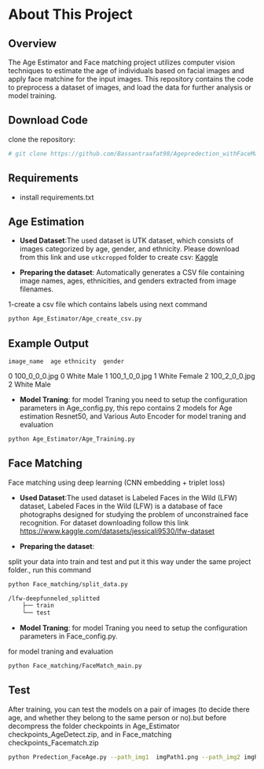 # About This Project

## Overview

The Age Estimator and Face matching project utilizes computer vision techniques to estimate the age of individuals based on facial images and apply face matchine for the input images. This repository contains the code to preprocess a dataset of images, and load the data for further analysis or model training.

## Download Code
clone the repository:
```bash
# git clone https://github.com/Bassantraafat98/Agepredection_withFaceMatching.git
```

## Requirements
- install requirements.txt

## Age Estimation
- **Used Dataset**:The used dataset is UTK dataset, which consists of images categorized by age, gender, and ethnicity. Please download from this link and use `utkcropped` folder to create csv: [Kaggle](https://www.kaggle.com/datasets/abhikjha/utk-face-cropped?select=utkcropped)

- **Preparing the dataset**: 
Automatically generates a CSV file containing image names, ages, ethnicities, and genders extracted from image filenames.

1-create a csv file which contains labels using next command
```bash
python Age_Estimator/Age_create_csv.py
```
## Example Output

    image_name  age ethnicity  gender
0  100_0_0_0.jpg          0     White    Male
1  100_1_0_0.jpg          1     White  Female
2  100_2_0_0.jpg          2     White    Male

- **Model Traning**: for model Traning you need to setup the configuration parameters in Age_config.py, this repo contains 2 models for Age estimation Resnet50, and Various Auto Encoder
for model traning and evaluation
```bash
python Age_Estimator/Age_Training.py
```

## Face Matching
Face matching using deep learning (CNN embedding + triplet loss)

- **Used Dataset**:The used dataset is Labeled Faces in the Wild (LFW) dataset, Labeled Faces in the Wild (LFW) is a database of face photographs designed for studying the problem of unconstrained face recognition.
For dataset downloading follow this link https://www.kaggle.com/datasets/jessicali9530/lfw-dataset

- **Preparing the dataset**: 

split your data into train and test and put it this way under the same project folder.,
run this command
```bash
python Face_matching/split_data.py
```
```bash
/lfw-deepfunneled_splitted
    ├── train
    └── test
```
- **Model Traning**: for model Traning you need to setup the configuration parameters in Face_config.py.

for model traning and evaluation

```bash
python Face_matching/FaceMatch_main.py 
```

## Test

After training, you can test the models on a pair of images (to decide there age, and whether they belong to the same person or no).but before decompress the folder checkpoints in Age_Estimator checkpoints_AgeDetect.zip, and in Face_matching checkpoints_Facematch.zip

```bash
python Predection_FaceAge.py --path_img1  imgPath1.png --path_img2 imgPath2.png
```
